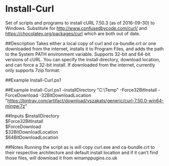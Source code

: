 # Install-Curl
Set of scripts and programs to install cURL 7.50.3 (as of 2016-09-30) to Windows. Substitute for http://www.confusedbycode.com/curl/ and https://chocolatey.org/packages/curl which are both out 
of date.


##Description
Takes either a local copy of curl and ca-bundle.crt or one downloaded from the internet, installs it to Program Files, and adds the path to the System PATH environment variable. 
Supports 32-bit and 64-bit versions of cURL. You can specify the install directory, download location, and can force a 32-bit install. If downloaded from the internet, currently 
only supports 7zip format.

##Example
Install-Curl.ps1 

##Example
Install-Curl.ps1 -installDirectory "C:\Temp" -Force32BitInstall -ForceDownload -32BitDownloadLocation "https://bintray.com/artifact/download/vszakats/generic/curl-7.50.0-win64-mingw.7z"

##Inputs
$installDirectory  
$Force32BitInstall  
$ForceDownload  
$32BitDownloadLocation  
$64BitDownloadLocation  

##Notes
Running the script as is will copy curl.exe and ca-bundle.crt to their respective architecture and default install location and if it can't find those files, will download it from winamppugins.co.uk   